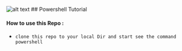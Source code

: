 ![alt text](https://upload.wikimedia.org/wikipedia/commons/2/2f/PowerShell_5.0_icon.png) ## Powershell Tutorial
 #### How to use this Repo : 
-  `clone this repo to your local Dir and start see the command powershell `
